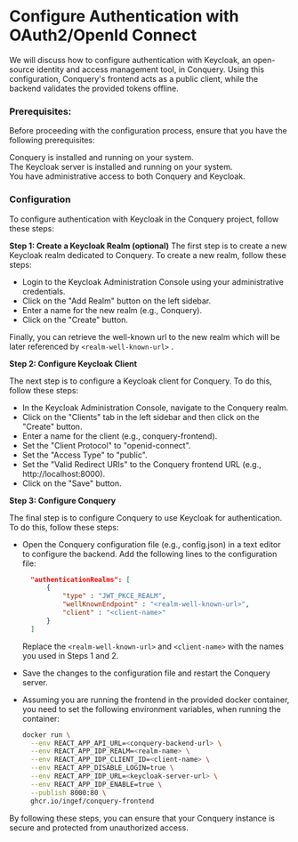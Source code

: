 # Configure Authentication with OAuth2/OpenId Connect

We will discuss how to configure authentication with Keycloak, an open-source identity and access management tool, in
Conquery.
Using this configuration, Conquery's frontend acts as a public client, while the backend validates the provided tokens
offline.

### Prerequisites:

Before proceeding with the configuration process, ensure that you have the following prerequisites:

Conquery is installed and running on your system.  
The Keycloak server is installed and running on your system.  
You have administrative access to both Conquery and Keycloak.

### Configuration

To configure authentication with Keycloak in the Conquery project, follow these steps:

**Step 1: Create a Keycloak Realm (optional)**
The first step is to create a new Keycloak realm dedicated to Conquery. To create a new realm, follow these steps:

- Login to the Keycloak Administration Console using your administrative credentials.
- Click on the "Add Realm" button on the left sidebar.
- Enter a name for the new realm (e.g., Conquery).
- Click on the "Create" button.

Finally, you can retrieve the well-known url to the new realm which will be later referenced by `<realm-well-known-url>`
.

**Step 2: Configure Keycloak Client**

The next step is to configure a Keycloak client for Conquery. To do this, follow these steps:

- In the Keycloak Administration Console, navigate to the Conquery realm.
- Click on the "Clients" tab in the left sidebar and then click on the "Create" button.
- Enter a name for the client (e.g., conquery-frontend).
- Set the "Client Protocol" to "openid-connect".
- Set the "Access Type" to "public".
- Set the "Valid Redirect URIs" to the Conquery frontend URL (e.g., http://localhost:8000).
- Click on the "Save" button.

**Step 3: Configure Conquery**

The final step is to configure Conquery to use Keycloak for authentication. To do this, follow these steps:

- Open the Conquery configuration file (e.g., config.json) in a text editor to configure the backend.
  Add the following lines to the configuration file:
  ```json
    "authenticationRealms": [
        {
            "type" : "JWT_PKCE_REALM",
            "wellKnownEndpoint" : "<realm-well-known-url>",
            "client" : "<client-name>"
        }
    ]
  ```
  Replace the `<realm-well-known-url>` and `<client-name>` with the names you used in Steps 1 and 2.

- Save the changes to the configuration file and restart the Conquery server.
- Assuming you are running the frontend in the provided docker container, you need to set the following environment
  variables, when running the container:
  ```bash
  docker run \
    --env REACT_APP_API_URL=<conquery-backend-url> \
    --env REACT_APP_IDP_REALM=<realm-name> \
    --env REACT_APP_IDP_CLIENT_ID=<client-name> \
    --env REACT_APP_DISABLE_LOGIN=true \
    --env REACT_APP_IDP_URL=<keycloak-server-url> \
    --env REACT_APP_IDP_ENABLE=true \
    --publish 8000:80 \
    ghcr.io/ingef/conquery-frontend
  ```

By following these steps, you can ensure that your Conquery instance is secure and protected from unauthorized access.